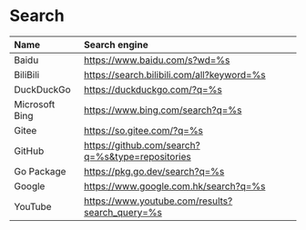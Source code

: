 # Search

| Name           | Search engine                                    |
| :------------- | :----------------------------------------------- |
| Baidu          | https://www.baidu.com/s?wd=%s                    |
| BiliBili       | https://search.bilibili.com/all?keyword=%s       |
| DuckDuckGo     | https://duckduckgo.com/?q=%s                     |
| Microsoft Bing | https://www.bing.com/search?q=%s                 |
| Gitee          | https://so.gitee.com/?q=%s                       |
| GitHub         | https://github.com/search?q=%s&type=repositories |
| Go Package     | https://pkg.go.dev/search?q=%s                   |
| Google         | https://www.google.com.hk/search?q=%s            |
| YouTube        | https://www.youtube.com/results?search_query=%s  |
